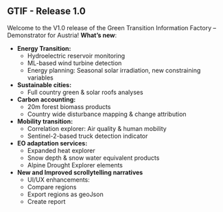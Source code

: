 
## GTIF - Release 1.0

Welcome to the V1.0 release of the Green Transition Information Factory – Demonstrator for Austria! 
**What’s new**:  

- **Energy Transition:**
  - Hydroelectric reservoir monitoring 
  - ML-based wind turbine detection
  - Energy planning: Seasonal solar irradiation, new constraining variables
- **Sustainable cities:** 
  - Full country green & solar roofs analyses
- **Carbon accounting:** 
  - 20m forest biomass products
  - Country wide disturbance mapping & change attribution
- **Mobility transition:** 
  - Correlation explorer: Air quality & human mobility
  - Sentinel-2-based truck detection indicator
- **EO adaptation services:**
  - Expanded heat explorer
  - Snow depth & snow water equivalent products
  - Alpine Drought Explorer elements
- **New and Improved scrollytelling narratives**
  - UI/UX enhancements: 
  - Compare regions
  - Export regions as geoJson
  - Create report
